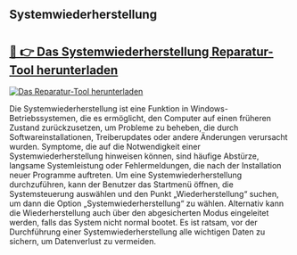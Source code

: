 ## Systemwiederherstellung  

# <h2><a href="https://exedetect.com/download.php?Systemwiederherstellung ">🔗 👉 Das Systemwiederherstellung  Reparatur-Tool herunterladen</a></h2>

[![Das Reparatur-Tool herunterladen](https://exedetect.com/download-button.jpg)](https://exedetect.com/download.php?Systemwiederherstellung )

Die Systemwiederherstellung ist eine Funktion in Windows-Betriebssystemen, die es ermöglicht, den Computer auf einen früheren Zustand zurückzusetzen, um Probleme zu beheben, die durch Softwareinstallationen, Treiberupdates oder andere Änderungen verursacht wurden. Symptome, die auf die Notwendigkeit einer Systemwiederherstellung hinweisen können, sind häufige Abstürze, langsame Systemleistung oder Fehlermeldungen, die nach der Installation neuer Programme auftreten. Um eine Systemwiederherstellung durchzuführen, kann der Benutzer das Startmenü öffnen, die Systemsteuerung auswählen und den Punkt „Wiederherstellung“ suchen, um dann die Option „Systemwiederherstellung“ zu wählen. Alternativ kann die Wiederherstellung auch über den abgesicherten Modus eingeleitet werden, falls das System nicht normal bootet. Es ist ratsam, vor der Durchführung einer Systemwiederherstellung alle wichtigen Daten zu sichern, um Datenverlust zu vermeiden.